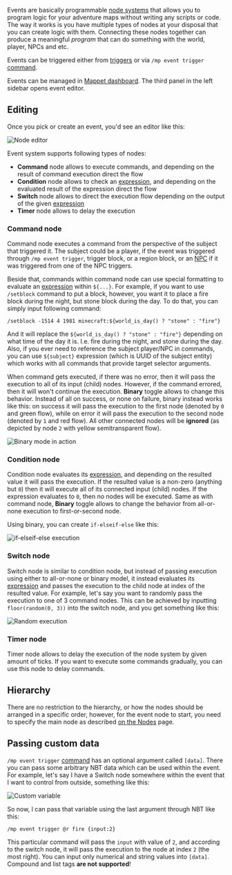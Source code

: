 Events are basically programmable [node systems](./Nodes) that allows you to program logic for your adventure maps without writing any scripts or code. The way it works is you have multiple types of nodes at your disposal that you can create logic with them. Connecting these nodes together can produce a meaningful *program* that can do something with the world, player, NPCs and etc.

Events can be triggered either from [triggers](./Trigger) or via `/mp event trigger` [command](https://github.com/mchorse/mappet/wiki/Commands#event-commands).

Events can be managed in [Mappet dashboard](./Mappet-dashboard). The third panel in the left sidebar opens event editor.

## Editing

Once you pick or create an event, you'd see an editor like this:

![Node editor](https://i.imgur.com/A5iJmJf.png)

Event system supports following types of nodes:

* **Command** node allows to execute commands, and depending on the result of command execution direct the flow
* **Condition** node allows to check an [expression](./Expressions), and depending on the evaluated result of the expression direct the flow
* **Switch** node allows to direct the execution flow depending on the output of the given [expression](./Expressions)
* **Timer** node allows to delay the execution

### Command node

Command node executes a command from the perspective of the subject that triggered it. The subject could be a player, if the event was triggered through `/mp event trigger`, trigger block, or a region block, or an [NPC](./NPCs) if it was triggered from one of the NPC triggers.

Beside that, commands within command node can use special formatting to evaluate an [expression](./Expressions) within `${...}`. For example, if you want to use `/setblock` command to put a block, however, you want it to place a fire block during the night, but stone block during the day. To do that, you can simply input following command:

```
/setblock -1514 4 1981 minecraft:${world_is_day() ? "stone" : "fire"}
```

And it will replace the `${world_is_day() ? "stone" : "fire"}` depending on what time of the day it is. I.e. fire during the night, and stone during the day. Also, if you ever need to reference the subject player/NPC in commands, you can use `${subject}` expression (which is UUID of the subject entity) which works with all commands that provide target selector arguments.

When command gets executed, if there was no error, then it will pass the execution to all of its input (child) nodes. However, if the command errored, then it will won't continue the execution. **Binary** toggle allows to change this behavior. Instead of all on success, or none on failure, binary instead works like this: on success it will pass the execution to the first node (denoted by `0` and green flow), while on error it will pass the execution to the second node (denoted by `1` and red flow). All other connected nodes will be **ignored** (as depicted by node `2` with yellow semitransparent flow).

![Binary mode in action](https://i.imgur.com/cdrc8bU.png)

### Condition node

Condition node evaluates its [expression](./Expressions), and depending on the resulted value it will pass the execution. If the resulted value is a non-zero (anything but `0`) then it will execute all of its connected input (child) nodes. If the expression evaluates to `0`, then no nodes will be executed. Same as with command node, **Binary** toggle allows to change the behavior from all-or-none execution to first-or-second node.

Using binary, you can create `if-elseif-else` like this:

![if-elseif-else execution](https://i.imgur.com/LN7FpUq.png)

### Switch node

Switch node is similar to condition node, but instead of passing execution using either to all-or-none or binary model, it instead evaluates its [expression](./Expressions) and passes the execution to the child node at index of the resulted value. For example, let's say you want to randomly pass the execution to one of 3 command nodes. This can be achieved by inputting `floor(random(0, 3))` into the switch node, and you get something like this:

![Random execution](https://i.imgur.com/xbnrp9B.png)

### Timer node

Timer node allows to delay the execution of the node system by given amount of ticks. If you want to execute some commands gradually, you can use this node to delay commands.

## Hierarchy

There are no restriction to the hierarchy, or how the nodes should be arranged in a specific order, however, for the event node to start, you need to specify the main node as described [on the Nodes](https://github.com/mchorse/mappet/wiki/Nodes#marking-the-node-as-main) page.

## Passing custom data

`/mp event trigger` [command](./Commands#mp-event-trigger-target-id-data) has an optional argument called `[data]`. There you can pass some arbitrary NBT data which can be used within the event. For example, let's say I have a Switch node somewhere within the event that I want to control from outside, something like this:

![Custom variable](https://i.imgur.com/ORa6Z5O.png)

So now, I can pass that variable using the last argument through NBT like this:

```
/mp event trigger @r fire {input:2}
```

This particular command will pass the `input` with value of `2`, and according to the switch node, it will pass the execution to the node at index `2` (the most right). You can input only numerical and string values into `[data]`. Compound and list tags **are not supported**!
